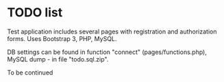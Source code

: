 # TODO list

Test application includes several pages with registration and authorization forms. Uses Bootstrap 3, PHP, MySQL.

DB settings can be found in function "connect" (pages/functions.php), MySQL dump - in file "todo.sql.zip".

To be continued
